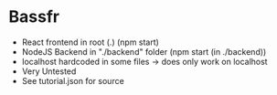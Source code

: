 # Bassfr
- React frontend in root (.) (npm start)
- NodeJS Backend in "./backend" folder (npm start (in ./backend))
- localhost hardcoded in some files -> does only work on localhost 
- Very Untested
- See tutorial.json for source